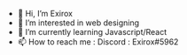 - 👋 Hi, I’m Exirox
- 👀 I’m interested in web designing
- 🌱 I’m currently learning Javascript/React
- 📫 How to reach me : Discord : Exirox#5962
